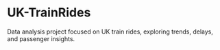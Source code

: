 # UK-TrainRides
Data analysis project focused on UK train rides, exploring trends, delays, and passenger insights.

